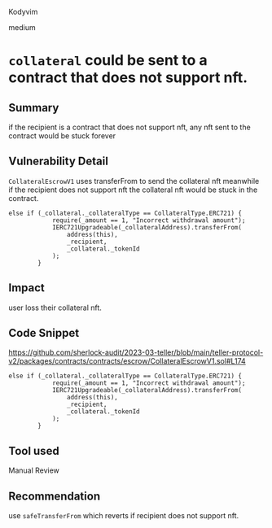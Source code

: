 Kodyvim

medium

# `collateral` could be sent to a contract that does not support nft.

## Summary
if the recipient is a contract that does not support nft, any nft sent to the contract would be stuck forever

## Vulnerability Detail
`CollateralEscrowV1` uses transferFrom to send the collateral nft meanwhile if the recipient does not support nft the collateral nft would be stuck in the contract.
```solidity
else if (_collateral._collateralType == CollateralType.ERC721) {
            require(_amount == 1, "Incorrect withdrawal amount");
            IERC721Upgradeable(_collateralAddress).transferFrom(
                address(this),
                _recipient,
                _collateral._tokenId
            );
        }
```

## Impact
user loss their collateral nft.
## Code Snippet
https://github.com/sherlock-audit/2023-03-teller/blob/main/teller-protocol-v2/packages/contracts/contracts/escrow/CollateralEscrowV1.sol#L174
```solidity
else if (_collateral._collateralType == CollateralType.ERC721) {
            require(_amount == 1, "Incorrect withdrawal amount");
            IERC721Upgradeable(_collateralAddress).transferFrom(
                address(this),
                _recipient,
                _collateral._tokenId
            );
        }
```
## Tool used
Manual Review

## Recommendation
use `safeTransferFrom` which reverts if recipient does not support nft.